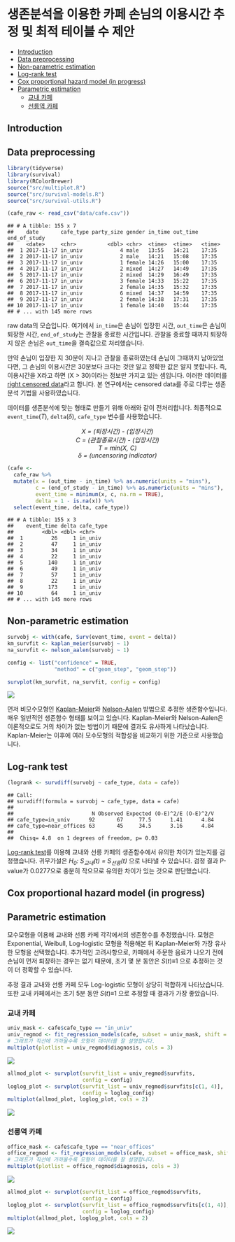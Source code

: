 생존분석을 이용한 카페 손님의 이용시간 추정 및 최적 테이블 수 제안
================

-   [Introduction](#introduction)
-   [Data preprocessing](#data-preprocessing)
-   [Non-parametric estimation](#non-parametric-estimation)
-   [Log-rank test](#log-rank-test)
-   [Cox proportional hazard model (in progress)](#cox-proportional-hazard-model-in-progress)
-   [Parametric estimation](#parametric-estimation)
    -   [교내 카페](#교내-카페)
    -   [선릉역 카페](#선릉역-카페)

<!-- README.md is generated from README.Rmd. Please edit that file -->
Introduction
------------

Data preprocessing
------------------

``` r
library(tidyverse)
library(survival)
library(RColorBrewer)
source("src/multiplot.R")
source("src/survival-models.R")
source("src/survival-utils.R")
```

``` r
(cafe_raw <- read_csv("data/cafe.csv"))
```

    ## # A tibble: 155 x 7
    ##    date       cafe_type party_size gender in_time out_time end_of_study
    ##    <date>     <chr>          <dbl> <chr>  <time>  <time>   <time>      
    ##  1 2017-11-17 in_univ            4 male   13:55   14:21    17:35       
    ##  2 2017-11-17 in_univ            2 male   14:21   15:08    17:35       
    ##  3 2017-11-17 in_univ            1 female 14:26   15:00    17:35       
    ##  4 2017-11-17 in_univ            2 mixed  14:27   14:49    17:35       
    ##  5 2017-11-17 in_univ            2 mixed  14:29   16:49    17:35       
    ##  6 2017-11-17 in_univ            3 female 14:33   15:22    17:35       
    ##  7 2017-11-17 in_univ            2 female 14:35   15:32    17:35       
    ##  8 2017-11-17 in_univ            6 mixed  14:37   14:59    17:35       
    ##  9 2017-11-17 in_univ            2 female 14:38   17:31    17:35       
    ## 10 2017-11-17 in_univ            1 female 14:40   15:44    17:35       
    ## # ... with 145 more rows

raw data의 모습입니다. 여기에서 `in_time`은 손님이 입장한 시간, `out_time`은 손님이 퇴장한 시간, `end_of_study`는 관찰을 종료한 시간입니다. 관찰을 종료할 때까지 퇴장하지 않은 손님은 `out_time`을 결측값으로 처리했습니다.

만약 손님이 입장한 지 30분이 지나고 관찰을 종료하였는데 손님이 그때까지 남아있었다면, 그 손님의 이용시간은 30분보다 크다는 것만 알고 정확한 값은 알지 못합니다. 즉, 이용시간을 X라고 하면 (X &gt; 30)이라는 정보만 가지고 있는 셈입니다. 이러한 데이터를 [right censored data](https://en.wikipedia.org/wiki/Censoring_(statistics))라고 합니다. 본 연구에서는 censored data를 주로 다루는 생존분석 기법을 사용하였습니다.

데이터를 생존분석에 맞는 형태로 만들기 위해 아래와 같이 전처리합니다. 최종적으로 `event_time`(*T*), `delta`(*δ*), `cafe_type` 변수를 사용했습니다.

<p align="center">
<i> X = (퇴장시간) - (입장시간)<br> C = (관찰종료시간) - (입장시간)<br> T = min(X, C)<br> δ = (uncensoring indicator) </i>
</p>

``` r
(cafe <- 
  cafe_raw %>% 
  mutate(x = (out_time - in_time) %>% as.numeric(units = "mins"),
         c = (end_of_study - in_time) %>% as.numeric(units = "mins"),
         event_time = minimum(x, c, na.rm = TRUE),
         delta = 1 - is.na(x)) %>% 
  select(event_time, delta, cafe_type))
```

    ## # A tibble: 155 x 3
    ##    event_time delta cafe_type
    ##         <dbl> <dbl> <chr>    
    ##  1         26     1 in_univ  
    ##  2         47     1 in_univ  
    ##  3         34     1 in_univ  
    ##  4         22     1 in_univ  
    ##  5        140     1 in_univ  
    ##  6         49     1 in_univ  
    ##  7         57     1 in_univ  
    ##  8         22     1 in_univ  
    ##  9        173     1 in_univ  
    ## 10         64     1 in_univ  
    ## # ... with 145 more rows

Non-parametric estimation
-------------------------

``` r
survobj <- with(cafe, Surv(event_time, event = delta))
km_survfit <- kaplan_meier(survobj ~ 1)
na_survfit <- nelson_aalen(survobj ~ 1)

config <- list("confidence" = TRUE, 
               "method" = c("geom_step", "geom_step"))

survplot(km_survfit, na_survfit, config = config)
```

![](README_files/figure-markdown_github/unnamed-chunk-6-1.png)

먼저 비모수모형인 [Kaplan-Meier](https://en.wikipedia.org/wiki/Kaplan%E2%80%93Meier_estimator)와 [Nelson-Aalen](https://en.wikipedia.org/wiki/Nelson%E2%80%93Aalen_estimator) 방법으로 추정한 생존함수입니다. 매우 일반적인 생존함수 형태를 보이고 있습니다. Kaplan-Meier와 Nelson-Aalen은 이론적으로도 거의 차이가 없는 방법이기 때문에 결과도 유사하게 나타났습니다. Kaplan-Meier는 이후에 여러 모수모형의 적합성을 비교하기 위한 기준으로 사용했습니다.

Log-rank test
-------------

``` r
(logrank <- survdiff(survobj ~ cafe_type, data = cafe))
```

    ## Call:
    ## survdiff(formula = survobj ~ cafe_type, data = cafe)
    ## 
    ##                         N Observed Expected (O-E)^2/E (O-E)^2/V
    ## cafe_type=in_univ      92       67     77.5      1.41      4.84
    ## cafe_type=near_offices 63       45     34.5      3.16      4.84
    ## 
    ##  Chisq= 4.8  on 1 degrees of freedom, p= 0.03

[Log-rank test](https://en.wikipedia.org/wiki/Logrank_test)를 이용해 교내와 선릉 카페의 생존함수에서 유의한 차이가 있는지를 검정했습니다. 귀무가설은 *H<sub>0</sub>: S<sub>교내</sub>(t) = S<sub>선릉</sub>(t)* 으로 나타낼 수 있습니다. 검정 결과 P-value가 0.0277으로 충분히 작으므로 유의한 차이가 있는 것으로 판단했습니다.

Cox proportional hazard model (in progress)
-------------------------------------------

Parametric estimation
---------------------

모수모형을 이용해 교내와 선릉 카페 각각에서의 생존함수를 추정했습니다. 모형은 Exponential, Weibull, Log-logistic 모형을 적용해본 뒤 Kaplan-Meier와 가장 유사한 모형을 선택했습니다. 추가적인 고려사항으로, 카페에서 주문한 음료가 나오기 전에 손님이 먼저 퇴장하는 경우는 없기 때문에, 초기 몇 분 동안은 *S*(*t*)≡1 으로 추정하는 것이 더 정확할 수 있습니다.

추정 결과 교내와 선릉 카페 모두 Log-logistic 모형이 상당히 적합하게 나타났습니다. 또한 교내 카페에서는 초기 5분 동안 *S*(*t*)≡1 으로 추정할 때 결과가 가장 좋았습니다.

### 교내 카페

``` r
univ_mask <- cafe$cafe_type == "in_univ"
univ_regmod <- fit_regression_models(cafe, subset = univ_mask, shift = 5)
# 그래프가 직선에 가까울수록 모형이 데이터를 잘 설명합니다.
multiplot(plotlist = univ_regmod$diagnosis, cols = 3)
```

![](README_files/figure-markdown_github/unnamed-chunk-11-1.png)

``` r
allmod_plot <- survplot(survfit_list = univ_regmod$survfits, 
                        config = config)
loglog_plot <- survplot(survfit_list = univ_regmod$survfits[c(1, 4)], 
                        config = loglog_config)
multiplot(allmod_plot, loglog_plot, cols = 2)
```

![](README_files/figure-markdown_github/unnamed-chunk-12-1.png)

### 선릉역 카페

``` r
office_mask <- cafe$cafe_type == "near_offices"
office_regmod <- fit_regression_models(cafe, subset = office_mask, shift = 0)
# 그래프가 직선에 가까울수록 모형이 데이터를 잘 설명합니다.
multiplot(plotlist = office_regmod$diagnosis, cols = 3)
```

![](README_files/figure-markdown_github/unnamed-chunk-13-1.png)

``` r
allmod_plot <- survplot(survfit_list = office_regmod$survfits, 
                        config = config)
loglog_plot <- survplot(survfit_list = office_regmod$survfits[c(1, 4)], 
                        config = loglog_config)
multiplot(allmod_plot, loglog_plot, cols = 2)
```

![](README_files/figure-markdown_github/unnamed-chunk-14-1.png)
